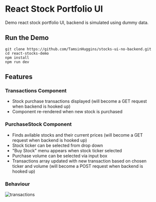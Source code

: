 # React Stock Portfolio UI 

Demo react stock portfolio UI, backend is simulated using dummy data.

## Run the Demo

```
git clone https://github.com/TamsinHuggins/stocks-ui-no-backend.git
cd react-stocks-demo
npm install
npm run dev

```


## Features
### Transactions Component
- Stock purchase transactions displayed (will become a GET request when backend is hooked up)
- Component re-rendered when new stock is purchased


### PurchaseStock Component
- Finds avilable stocks and their current prices (will become a GET request when backend is hooked up)
- Stock ticker can be selected from drop down
- "Buy Stock" menu appears when stock ticker selected 
-  Purchase volume can be selected via input box
- Transactions array updated with new transaction based on chosen ticker and volume (will become a POST request when backend is hooked up)

### Behaviour


![transactions](https://github.com/user-attachments/assets/304a3967-66d5-43ce-8a55-1974278ab116)

